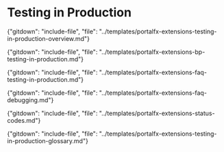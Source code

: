 # Testing in Production

{"gitdown": "include-file", "file": "../templates/portalfx-extensions-testing-in-production-overview.md"}

{"gitdown": "include-file", "file": "../templates/portalfx-extensions-bp-testing-in-production.md"}

{"gitdown": "include-file", "file": "../templates/portalfx-extensions-faq-testing-in-production.md"}

{"gitdown": "include-file", "file": "../templates/portalfx-extensions-faq-debugging.md"}

{"gitdown": "include-file", "file": "../templates/portalfx-extensions-status-codes.md"}

{"gitdown": "include-file", "file": "../templates/portalfx-extensions-testing-in-production-glossary.md"}


